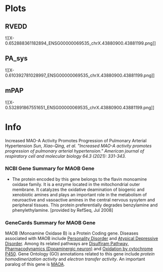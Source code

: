 # Plots
## RVEDD
![[X-0.652888361182894_ENSG00000069535_chrX.43880900.43881199.png]]

## PA_sys
![[X-0.610392781028997_ENSG00000069535_chrX.43880900.43881199.png]]

## mPAP
![[X-0.532891867551651_ENSG00000069535_chrX.43880900.43881199.png]]
# Info
Increased MAO-A Activity Promotes Progression of Pulmonary Arterial Hypertension
*Sun, Xiao-Qing, et al. "Increased MAO-A activity promotes progression of pulmonary arterial hypertension." American journal of respiratory cell and molecular biology 64.3 (2021): 331-343.*

### NCBI Gene Summary for MAOB Gene

[](https://www.ncbi.nlm.nih.gov/gene/4129)

- The protein encoded by this gene belongs to the flavin monoamine oxidase family. It is a enzyme located in the mitochondrial outer membrane. It catalyzes the oxidative deamination of biogenic and xenobiotic amines and plays an important role in the metabolism of neuroactive and vasoactive amines in the central nervous sysytem and peripheral tissues. This protein preferentially degrades benzylamine and phenylethylamine. [provided by RefSeq, Jul 2008]
    

### GeneCards Summary for MAOB Gene

MAOB (Monoamine Oxidase B) is a Protein Coding gene. Diseases associated with MAOB include [Personality Disorder](http://www.malacards.org/card/personality_disorder "See Personality Disorder at MalaCards") and [Atypical Depressive Disorder](http://www.malacards.org/card/atypical_depressive_disorder "See Atypical Depressive Disorder at MalaCards"). Among its related pathways are [Disulfiram Pathway, Pharmacodynamics (Dopaminergic neuron)](https://pathcards.genecards.org/card/disulfiram_pathway_pharmacodynamics_(dopaminergic_neuron) "See Disulfiram Pathway, Pharmacodynamics (Dopaminergic neuron) at Pathcards") and [Oxidation by cytochrome P450](https://pathcards.genecards.org/card/oxidation_by_cytochrome_p450 "See Oxidation by cytochrome P450 at Pathcards"). Gene Ontology (GO) annotations related to this gene include _protein homodimerization activity_ and _electron transfer activity_. An important paralog of this gene is [MAOA](https://www.genecards.org/cgi-bin/carddisp.pl?gene=MAOA).